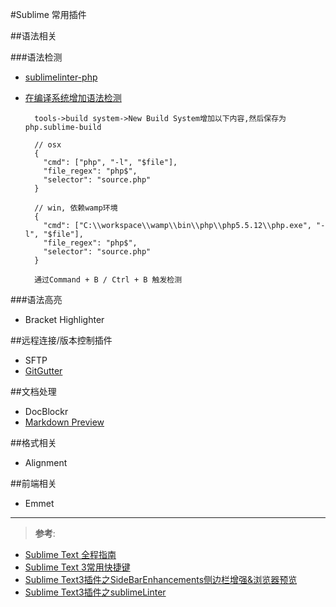 #Sublime 常用插件

##语法相关

###语法检测

- [sublimelinter-php](http://www.cnblogs.com/sirocco/p/3699094.html)
- [在编译系统增加语法检测](https://www.moreofless.co.uk/sublime-text-php-build-system/)

        tools->build system->New Build System增加以下内容,然后保存为 php.sublime-build
        
        // osx
        {
          "cmd": ["php", "-l", "$file"],
          "file_regex": "php$",
          "selector": "source.php"
        }
        
        // win, 依赖wamp环境
        {
          "cmd": ["C:\\workspace\\wamp\\bin\\php\\php5.5.12\\php.exe", "-l", "$file"],
          "file_regex": "php$",
          "selector": "source.php"
        }
        
        通过Command + B / Ctrl + B 触发检测
        
###语法高亮

- Bracket Highlighter
        
        
##远程连接/版本控制插件

- SFTP
- [GitGutter](https://github.com/jisaacks/GitGutter)

##文档处理

- DocBlockr
- [Markdown Preview](http://www.jianshu.com/p/378338f10263)


##格式相关

- Alignment

##前端相关

- Emmet


---

>**参考**:

- [Sublime Text 全程指南](http://lucida.me/blog/sublime-text-complete-guide/)
- [Sublime Text 3常用快捷键](https://github.com/vino24/iminyao/issues/27)
- [Sublime Text3插件之SideBarEnhancements侧边栏增强&浏览器预览](https://github.com/vino24/iminyao/issues/20)
- [Sublime Text3插件之sublimeLinter](https://github.com/vino24/iminyao/issues/19)

